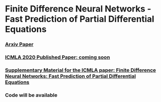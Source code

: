 # Finite Difference Neural Networks - Fast Prediction of Partial Differential Equations

### [Arxiv Paper](https://arxiv.org/abs/2006.01892)

### [ICMLA 2020 Published Paper: coming soon](https://www.icmla-conference.org/icmla20/)

### [Supplementary Material for the ICMLA paper: Finite Difference Neural Networks: Fast Prediction of Partial Differential Equations](supp_icmla_fdnet.pdf)

### Code will be available
